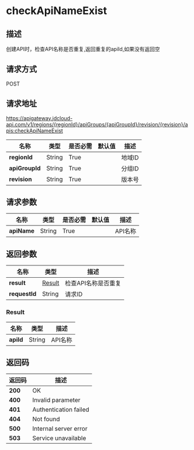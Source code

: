 # checkApiNameExist


## 描述
创建API时，检查API名称是否重复,返回重复的apiId,如果没有返回空

## 请求方式
POST

## 请求地址
https://apigateway.jdcloud-api.com/v1/regions/{regionId}/apiGroups/{apiGroupId}/revision/{revision}/apis:checkApiNameExist

|名称|类型|是否必需|默认值|描述|
|---|---|---|---|---|
|**regionId**|String|True| |地域ID|
|**apiGroupId**|String|True| |分组ID|
|**revision**|String|True| |版本号|

## 请求参数
|名称|类型|是否必需|默认值|描述|
|---|---|---|---|---|
|**apiName**|String|True| |API名称|


## 返回参数
|名称|类型|描述|
|---|---|---|
|**result**|[Result](checkapinameexist#result)|检查API名称是否重复|
|**requestId**|String|请求ID|

### <div id="result">Result</div>
|名称|类型|描述|
|---|---|---|
|**apiId**|String|API名称|

## 返回码
|返回码|描述|
|---|---|
|**200**|OK|
|**400**|Invalid parameter|
|**401**|Authentication failed|
|**404**|Not found|
|**500**|Internal server error|
|**503**|Service unavailable|
